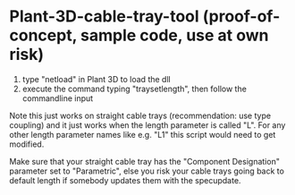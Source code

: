 # Plant-3D-cable-tray-tool (proof-of-concept, sample code, use at own risk)
1. type "netload" in Plant 3D to load the dll
2. execute the command typing "traysetlength", then follow the commandline input

Note this just works on straight cable trays (recommendation: use type coupling) and it just works when the length parameter is called "L".
For any other length parameter names like e.g. "L1" this script would need to get modified.

Make sure that your straight cable tray has the "Component Designation" parameter set to "Parametric", 
else you risk your cable trays going back to default length if somebody updates them with the specupdate.


